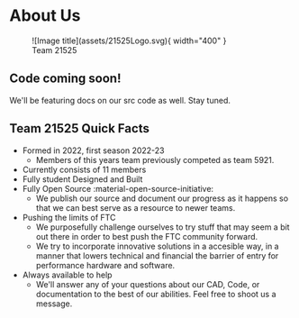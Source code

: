 <link rel="preconnect" href="https://rsms.me/">
<link rel="stylesheet" href="https://rsms.me/inter/inter.css">

# About Us

<figure markdown>
  ![Image title](assets/21525Logo.svg){ width="400" }
  <figcaption>Team 21525</figcaption>
</figure>

## Code coming soon! 
We'll be featuring docs on our src code as well. Stay tuned.  

## Team 21525 Quick Facts
* Formed in 2022, first season 2022-23
    * Members of this years team previously competed as team 5921.
* Currently consists of 11 members 
* Fully student Designed and Built 
* Fully Open Source :material-open-source-initiative:
    * We publish our source and document our progress as it happens so that we can best serve as a resource to newer teams. 
* Pushing the limits of FTC
    * We purposefully challenge ourselves to try stuff that may seem a bit out there in order to best push the FTC community forward. 
    * We try to incorporate innovative solutions in a accesible way, in a manner that lowers technical and financial the barrier of entry for performance hardware and software.
* Always available to help
    * We'll answer any of your questions about our CAD, Code, or documentation to the best of our abilities. Feel free to shoot us a message. 